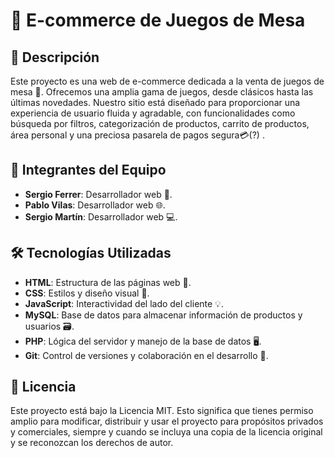 # 🎲 E-commerce de Juegos de Mesa

## 📝 Descripción
Este proyecto es una web de e-commerce dedicada a la venta de juegos de mesa 🎲. Ofrecemos una amplia gama de juegos, desde clásicos hasta las últimas novedades. Nuestro sitio está diseñado para proporcionar una experiencia de usuario fluida y agradable, con funcionalidades como búsqueda por filtros, categorización de productos, carrito de productos, área personal y una preciosa pasarela de pagos segura💳(?) .

## 👥 Integrantes del Equipo
- **Sergio Ferrer**: Desarrollador web 🔧.
- **Pablo Vilas**: Desarrollador web 🌐.
- **Sergio Martín**: Desarrollador web 💻.

## 🛠️ Tecnologías Utilizadas
- **HTML**: Estructura de las páginas web 📄.
- **CSS**: Estilos y diseño visual 🎨.
- **JavaScript**: Interactividad del lado del cliente 💡.
- **MySQL**: Base de datos para almacenar información de productos y usuarios 🗃️.
- **PHP**: Lógica del servidor y manejo de la base de datos 🖥️.
- **Git**: Control de versiones y colaboración en el desarrollo 🤝.

## 📄 Licencia
Este proyecto está bajo la Licencia MIT. Esto significa que tienes permiso amplio para modificar, distribuir y usar el proyecto para propósitos privados y comerciales, siempre y cuando se incluya una copia de la licencia original y se reconozcan los derechos de autor.

